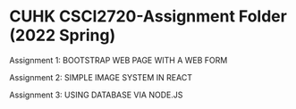 # CUHK CSCI2720-Assignment Folder (2022 Spring)

Assignment 1: BOOTSTRAP WEB PAGE WITH A WEB FORM

Assignment 2: SIMPLE IMAGE SYSTEM IN REACT

Assignment 3: USING DATABASE VIA NODE.JS
